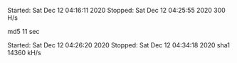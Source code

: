 Started: Sat Dec 12 04:16:11 2020
Stopped: Sat Dec 12 04:25:55 2020
300 H/s

md5 11 sec

Started: Sat Dec 12 04:26:20 2020
Stopped: Sat Dec 12 04:34:18 2020
sha1 14360 kH/s